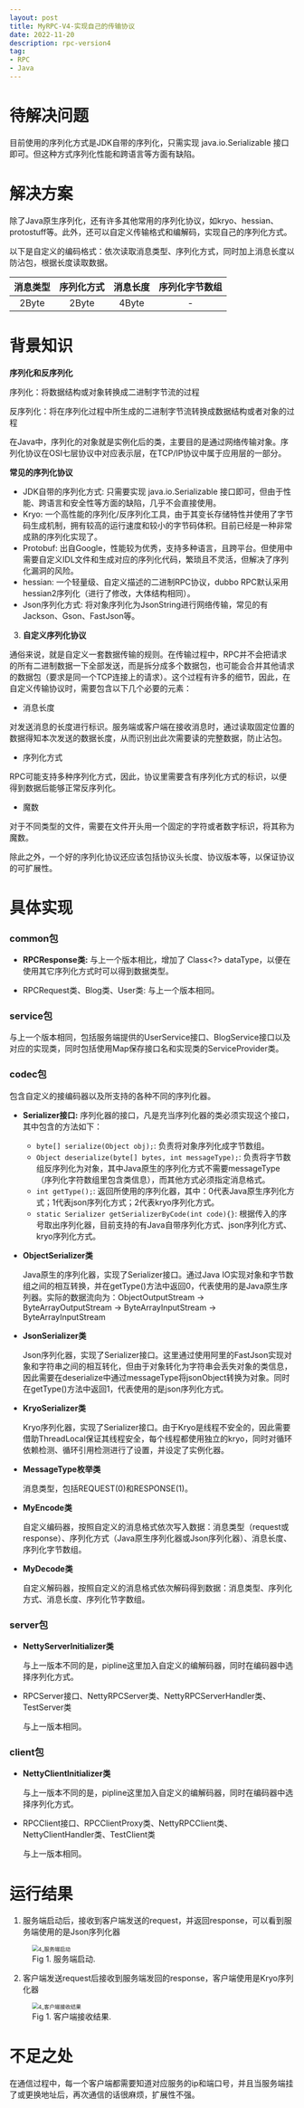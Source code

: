 ```yaml
---
layout: post
title: MyRPC-V4-实现自己的传输协议
date: 2022-11-20
description: rpc-version4
tag:
- RPC
- Java
---
```


# 待解决问题

目前使用的序列化方式是JDK自带的序列化，只需实现 java.io.Serializable 接口即可。但这种方式序列化性能和跨语言等方面有缺陷。

# 解决方案

除了Java原生序列化，还有许多其他常用的序列化协议，如kryo、hessian、protostuff等。此外，还可以自定义传输格式和编解码，实现自己的序列化方式。

以下是自定义的编码格式：依次读取消息类型、序列化方式，同时加上消息长度以防沾包，根据长度读取数据。

| 消息类型 | 序列化方式 | 消息长度 | 序列化字节数组 |
| :------: | :--------: | :------: | :------------: |
|  2Byte   |   2Byte    |  4Byte   |       -        |

# 背景知识

**序列化和反序列化**

序列化：将数据结构或对象转换成二进制字节流的过程

反序列化：将在序列化过程中所生成的二进制字节流转换成数据结构或者对象的过程

在Java中，序列化的对象就是实例化后的类，主要目的是通过网络传输对象。序列化协议在OSI七层协议中对应表示层，在TCP/IP协议中属于应用层的一部分。

**常见的序列化协议**

* JDK自带的序列化方式: 只需要实现 java.io.Serializable 接口即可，但由于性能、跨语言和安全性等方面的缺陷，几乎不会直接使用。
* Kryo: 一个高性能的序列化/反序列化工具，由于其变长存储特性并使用了字节码生成机制，拥有较高的运行速度和较小的字节码体积。目前已经是一种非常成熟的序列化实现了。
* Protobuf: 出自Google，性能较为优秀，支持多种语言，且跨平台。但使用中需要自定义IDL文件和生成对应的序列化代码，繁琐且不灵活，但解决了序列化漏洞的风险。
* hessian: 一个轻量级、自定义描述的二进制RPC协议，dubbo RPC默认采用hessian2序列化（进行了修改，大体结构相同）。
* Json序列化方式: 将对象序列化为JsonString进行网络传输，常见的有Jackson、Gson、FastJson等。

3. **自定义序列化协议**

通俗来说，就是自定义一套数据传输的规则。在传输过程中，RPC并不会把请求的所有二进制数据一下全部发送，而是拆分成多个数据包，也可能会合并其他请求的数据包（要求是同一个TCP连接上的请求）。这个过程有许多的细节，因此，在自定义传输协议时，需要包含以下几个必要的元素：
* 消息长度

对发送消息的长度进行标识。服务端或客户端在接收消息时，通过读取固定位置的数据得知本次发送的数据长度，从而识别出此次需要读的完整数据，防止沾包。

* 序列化方式

RPC可能支持多种序列化方式，因此，协议里需要含有序列化方式的标识，以便得到数据后能够正常反序列化。

* 魔数

对于不同类型的文件，需要在文件开头用一个固定的字符或者数字标识，将其称为魔数。

除此之外，一个好的序列化协议还应该包括协议头长度、协议版本等，以保证协议的可扩展性。

# 具体实现

### common包

* **RPCResponse类:** 与上一个版本相比，增加了 Class<?> dataType，以便在使用其它序列化方式时可以得到数据类型。

* RPCRequest类、Blog类、User类: 与上一个版本相同。

### service包

与上一个版本相同，包括服务端提供的UserService接口、BlogService接口以及对应的实现类，同时包括使用Map保存接口名和实现类的ServiceProvider类。

### codec包

包含自定义的接编码器以及所支持的各种不同的序列化器。

* **Serializer接口:** 序列化器的接口，凡是充当序列化器的类必须实现这个接口，其中包含的方法如下：

    * `byte[] serialize(Object obj);`: 负责将对象序列化成字节数组。
    * `Object deserialize(byte[] bytes, int messageType);`: 负责将字节数组反序列化为对象，其中Java原生的序列化方式不需要messageType（序列化字符数组里包含类信息），而其他方式必须指定消息格式。
    * `int getType();`: 返回所使用的序列化器，其中：0代表Java原生序列化方式；1代表json序列化方式；2代表kryo序列化方式。
    * `static Serializer getSerializerByCode(int code){}`: 根据传入的序号取出序列化器，目前支持的有Java自带序列化方式、json序列化方式、kryo序列化方式。

* **ObjectSerializer类**

  Java原生的序列化器，实现了Serializer接口。通过Java IO实现对象和字节数组之间的相互转换，并在getType()方法中返回0，代表使用的是Java原生序列器。实际的数据流向为：ObjectOutputStream -> ByteArrayOutputStream -> ByteArrayInputStream -> ByteArrayInputStream

* **JsonSerializer类**

  Json序列化器，实现了Serializer接口。这里通过使用阿里的FastJson实现对象和字符串之间的相互转化，但由于对象转化为字符串会丢失对象的类信息，因此需要在deserialize中通过messageType将jsonObject转换为对象。同时在getType()方法中返回1，代表使用的是json序列化方式。

* **KryoSerializer类**

  Kryo序列化器，实现了Serializer接口。由于Kryo是线程不安全的，因此需要借助ThreadLocal保证其线程安全，每个线程都使用独立的kryo，同时对循环依赖检测、循环引用检测进行了设置，并设定了实例化器。

* **MessageType枚举类**

  消息类型，包括REQUEST(0)和RESPONSE(1)。

* **MyEncode类**

  自定义编码器，按照自定义的消息格式依次写入数据：消息类型（request或response）、序列化方式（Java原生序列化器或Json序列化器）、消息长度、序列化字节数组。

* **MyDecode类**

  自定义解码器，按照自定义的消息格式依次解码得到数据：消息类型、序列化方式、消息长度、序列化节字数组。

### server包

* **NettyServerInitializer类**

  与上一版本不同的是，pipline这里加入自定义的编解码器，同时在编码器中选择序列化方式。

* RPCServer接口、NettyRPCServer类、NettyRPCServerHandler类、TestServer类

  与上一版本相同。

### client包

* **NettyClientInitializer类**

  与上一版本不同的是，pipline这里加入自定义的编解码器，同时在编码器中选择序列化方式。

* RPCClient接口、RPCClientProxy类、NettyRPCClient类、NettyClientHandler类、TestClient类

  与上一版本相同。

# 运行结果

1. 服务端启动后，接收到客户端发送的request，并返回response，可以看到服务端使用的是Json序列化器
<figure>
    <img src="https://s1.ax1x.com/2023/06/26/pCUsMqA.png" alt="4_服务端启动" style="zoom: 67%;" >
    <figcaption>Fig 1. 服务端启动.</figcaption>
</figure>

2. 客户端发送request后接收到服务端发回的response，客户端使用是Kryo序列化器
<figure>
    <img src="https://s1.ax1x.com/2023/06/26/pCUslVI.png" alt="4_客户端接收结果" style="zoom: 67%;" >
    <figcaption>Fig 1. 客户端接收结果.</figcaption>
</figure>

# 不足之处

在通信过程中，每一个客户端都需要知道对应服务的ip和端口号，并且当服务端挂了或更换地址后，再次通信的话很麻烦，扩展性不强。